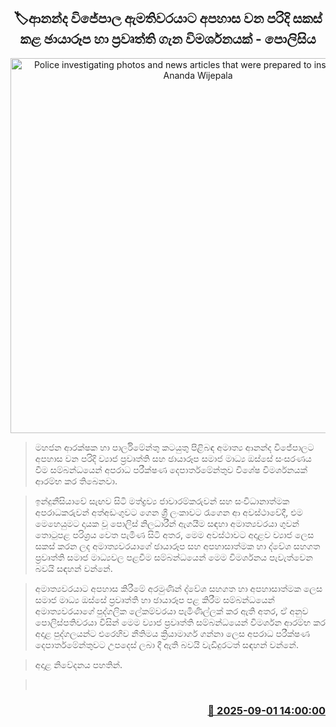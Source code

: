 <p align='center'><b><h2 align='center' title='Police investigating photos and news articles that were prepared to insult Minister Ananda Wijepala'>🏷ආනන්ද විජේපාල ඇමතිවරයාට අපහාස වන පරිදි සකස් කළ ඡායාරූප හා ප්‍රවෘත්ති ගැන විමර්ශනයක් - පොලිසිය</h2></b></p>
<p align='center'><img src='https://helakuru.sgp1.cdn.digitaloceanspaces.com/esana/images/lib/ananda-wijepala-minister-uy.jpg' width='600' alt='Police investigating photos and news articles that were prepared to insult Minister Ananda Wijepala'></p>

> මහජන ආරක්ෂක හා පාර්ලිමේන්තු කටයුතු පිළිබඳ අමාත්‍ය ආනන්ද විජේපාලට අපහාස වන පරිදි ව්‍යාජ ප්‍රවෘත්ති සහ ඡායාරූප සමාජ මාධ්‍ය ඔස්සේ සංසරණය වීම සම්බන්ධයෙන් අපරාධ පරීක්ෂණ දෙපාර්තමේන්තුව විශේෂ විමර්ශනයක් ආරම්භ කර තිබෙනවා.

> ඉන්දුනීසියාවේ සැඟව සිටි මත්ද්‍රව්‍ය ජාවාරම්කරුවන් සහ සංවිධානාත්මක අපරාධකරුවන් අත්අඩංගුවට ගෙන ශ්‍රී ලංකාවට රැගෙන ආ අවස්ථාවේදී, එම මෙහෙයුමට දායක වූ පොලිස් නිලධාරීන් ඇගයීම සඳහා අමාත්‍යවරයා ගුවන් තොටුපළ පරිශ්‍රය වෙත පැමිණ සිටි අතර, මෙම අවස්ථාවට අදාළව ව්‍යාජ ලෙස සකස් කරන ලද අමාත්‍යවරයාගේ ඡායාරූප සහ අපහාසාත්මක හා ද්වේශ සහගත ප්‍රවෘත්ති සමාජ මාධ්‍යවල පළවීම සම්බන්ධයෙන් මෙම විමර්ශනය පැවැත්වෙන බවයි සඳහන් වන්නේ.

> අමාත්‍යවරයාට අපහාස කිරීමේ අරමුණින් ද්වේශ සහගත හා අපහාසාත්මක ලෙස සමාජ මාධ්‍ය ඔස්සේ ප්‍රවෘත්ති හා ඡායාරූප පළ කිරීම සම්බන්ධයෙන් අමාත්‍යවරයාගේ පුද්ගලික ලේකම්වරයා පැමිණිල්ලක් කර ඇති අතර, ඒ අනුව පොලිස්පතිවරයා විසින් මෙම ව්‍යාජ ප්‍රවෘත්ති සම්බන්ධයෙන් විමර්ශන ආරම්භ කර අදාළ පුද්ගලයන්ට එරෙහිව නීතිමය ක්‍රියාමාර්ග ගන්නා ලෙස අපරාධ පරීක්ෂණ දෙපාර්තමේන්තුවට උපදෙස් ලබා දී ඇති බවයි වැඩිදුරටත් සඳහන් වන්නේ.

> අදාළ නිවේදනය පහතින්.

>  



<h3 align='right'><a href='https://www.helakuru.lk/esana/p/113246/'>📅 2025-09-01 14:00:00</a></h3>

